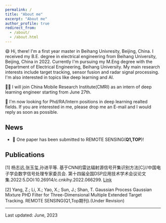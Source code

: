 ```yaml
---
permalink: /
title: "About me"
excerpt: "About me"
author_profile: true
redirect_from: 
  - /about/
  - /about.html
---
```


😄 Hi, there! I'm a first year master in Beihang Univresity, Beijing, China. I received my B.E. degree in electrical engineering from Beihang University, Beijing, China in 2022. Currently I'm pursuing my M.Eng degree with the Department of Electrical Engineering, Beihang University. My main research interests include target tracking, sensor fusion and radar signal processing. I'm also interested in topics like deep learning and AI. 

👨‍💻 I will join China Mobile Research Institute(CMRI) as an intern of deep learning engineer starting from June 27th.

📧 I'm now looking for Phd/RA/Intern positions in deep learning realted fields. If you are interested in me, please drop me an E-mail and I would reply as soon as possible.

## News
*  🎉 One paper has been submitted to REMOTE SENSING(**Q1,TOP**)!

## Publications
 [1] 杨志远,张玉玺,孙进平等. 基于CNN的雷达辐射源信号开集识别方法[C]//中国电子学会数字信号处理专家委员会.
第十四届全国DSP应用技术学术会议论文集.2022:5.DOI:10.26914/c.cnkihy.2022.066299. [Link](https://kns.cnki.net/kcms2/article/abstract?v=3uoqIhG8C467SBiOvrai6ZrZfyGnw2H_RdsjEQmEf5UoODgnx8Nf3NtNfN-TsYqnI9y_V5akX2pzcZ71NC3x5A-KAo8BSxqu&uniplatform=NZKPT)

[2] Yang, Z.; Li, X.; Yao, X.; Sun, J.; Shan, T. Gaussian Process Gaussian Mixture PHD Filter for Three-Dimensional Multiple Extended Target Tracking. REMOTE SENSING(Q1,Top期刊).(Under Revision)

-------------------
Last updated: June, 2023
